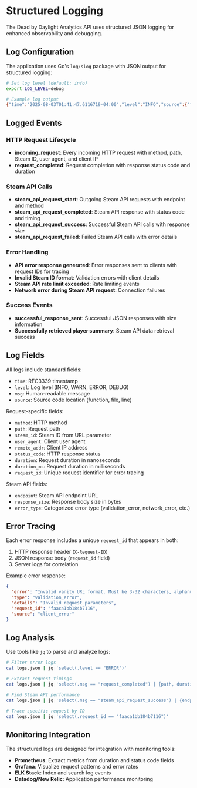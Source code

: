 # Structured Logging

The Dead by Daylight Analytics API uses structured JSON logging for enhanced observability and debugging.

## Log Configuration

The application uses Go's `log/slog` package with JSON output for structured logging:

```bash
# Set log level (default: info)
export LOG_LEVEL=debug

# Example log output
{"time":"2025-08-03T01:41:47.6116719-04:00","level":"INFO","source":{"function":"main.main.func1.1","file":"C:/Users/Ray/dbd-analytics/cmd/app/main.go","line":92},"msg":"incoming_request","method":"GET","path":"/api/player/76561198000000000/summary","steam_id":"76561198000000000","user_agent":"Mozilla/5.0 (Windows NT; Windows NT 10.0; en-US) WindowsPowerShell/5.1.26100.4652","remote_addr":"[::1]:63035","request_id":""}
```

## Logged Events

### HTTP Request Lifecycle
- **incoming_request**: Every incoming HTTP request with method, path, Steam ID, user agent, and client IP
- **request_completed**: Request completion with response status code and duration

### Steam API Calls
- **steam_api_request_start**: Outgoing Steam API requests with endpoint and method
- **steam_api_request_completed**: Steam API response with status code and timing
- **steam_api_request_success**: Successful Steam API calls with response size
- **steam_api_request_failed**: Failed Steam API calls with error details

### Error Handling
- **API error response generated**: Error responses sent to clients with request IDs for tracing
- **Invalid Steam ID format**: Validation errors with client details
- **Steam API rate limit exceeded**: Rate limiting events
- **Network error during Steam API request**: Connection failures

### Success Events
- **successful_response_sent**: Successful JSON responses with size information
- **Successfully retrieved player summary**: Steam API data retrieval success

## Log Fields

All logs include standard fields:
- `time`: RFC3339 timestamp
- `level`: Log level (INFO, WARN, ERROR, DEBUG)
- `msg`: Human-readable message
- `source`: Source code location (function, file, line)

Request-specific fields:
- `method`: HTTP method
- `path`: Request path
- `steam_id`: Steam ID from URL parameter
- `user_agent`: Client user agent
- `remote_addr`: Client IP address
- `status_code`: HTTP response status
- `duration`: Request duration in nanoseconds
- `duration_ms`: Request duration in milliseconds
- `request_id`: Unique request identifier for error tracing

Steam API fields:
- `endpoint`: Steam API endpoint URL
- `response_size`: Response body size in bytes
- `error_type`: Categorized error type (validation_error, network_error, etc.)

## Error Tracing

Each error response includes a unique `request_id` that appears in both:
1. HTTP response header (`X-Request-ID`)
2. JSON response body (`request_id` field)
3. Server logs for correlation

Example error response:
```json
{
  "error": "Invalid vanity URL format. Must be 3-32 characters, alphanumeric with underscore/hyphen only",
  "type": "validation_error",
  "details": "Invalid request parameters",
  "request_id": "faaca1bb184b7116",
  "source": "client_error"
}
```

## Log Analysis

Use tools like `jq` to parse and analyze logs:

```bash
# Filter error logs
cat logs.json | jq 'select(.level == "ERROR")'

# Extract request timings
cat logs.json | jq 'select(.msg == "request_completed") | {path, duration_ms, status_code}'

# Find Steam API performance
cat logs.json | jq 'select(.msg == "steam_api_request_success") | {endpoint, duration_ms, response_size}'

# Trace specific request by ID
cat logs.json | jq 'select(.request_id == "faaca1bb184b7116")'
```

## Monitoring Integration

The structured logs are designed for integration with monitoring tools:
- **Prometheus**: Extract metrics from duration and status code fields
- **Grafana**: Visualize request patterns and error rates
- **ELK Stack**: Index and search log events
- **Datadog/New Relic**: Application performance monitoring
